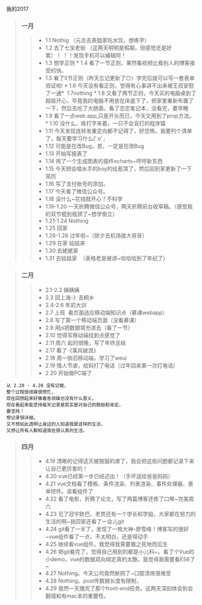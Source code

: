  我的2017

> ### 一月
>> * 1.1 Nothig （元旦去表姐家吃水饺，想练字）
>> * 1.2 去了七宝老街 （这两天明明是假期，但感觉还是好累）！ ！！发现手机可以编辑阿！
>> * 1.3 想学正则
>> * 1.4 看了一节正则，果然看视频比看别人的博客接受的快。
>> * 1.5 看了5节正则（昨天忘记更新了:no_mouth:）学完后就可以写一套表单验证啦!
>> * 1.6 今天没有看正则，觉得有心事讲不出来被王叔安慰了一通*   1.7nothing
>> * 1.8 又看了两节正则，今天买的电脑桌到了超级开心，毕竟我的电脑不用放在床底下了，把家里重新布置了一下，然后去吃了大肠面，看了恋恋笔记本，没看完，要早睡
>> * 1.9 看了一点web app,只是开头而已，今天又用到了prop方法。
>> * 1.10 没什么，练打字来着，一只不会盲打的程序猿 
>> * 1.11 今天发现连转发重定向都不记得了，好恐怖。我要列个清单了，每天要学习什么(ﾟoﾟ;
>> * 1.12 可能是在改Bug，恩，一定是在改Bug
>> * 1.13 开始写报表了
>> * 1.14 用了一个生成图表的插件echarts~哼哼新东西
>> * 1.15 今天把会唱水手的boy的给惹哭了，然后回到家更新了一下简历
>> * 1.16 写了支付账号的添加。
>> * 1.17 今天看了微信公众号。
>> * 1.18 没什么~花钱就开心？不科学
>> * 1.19-1.20 一天折腾微信公众号，两天折腾前台收草稿。（感觉我的双节棍到瓶颈了~想学倒立）
>> * 1.21-1.24 Nothing
>> * 1.25 回家
>> * 1.26-1.28 过年啦~（除夕去机场接大哥哥）
>> * 1.29 在家  姑姑来
>> * 1.30 去姥姥家
>> * 1.31 去姑姑家  （表格老是被讲~哈哈哈到了年纪了）

> ### 二月
>> * 2.1-2.2 姨姨姨
>> * 2.3 回上海-》去桐乡
>> * 2.4-2.6 年前大训
>> * 2.7 上班  看页面适应移动端知识点（慕课webapp）
>> * 2.8 写了第一个移动端页面（没看慕课）
>> * 2.9 用js把数据填充进去（看了一节）
>> * 2.10 觉得写移动端找到点感觉了
>> * 2.11 周六 起的很晚，写了年终总结
>> * 2.17 看了《乘风破浪》
>> * 2.18 周一依旧移动端，学习了weui
>> * 2.19 情人节虐，给妈打了电话（过年回来第一次打电话）
>> * 2.20 开始做PC端了

~~~ 
从 2.20 - 4.20 没有记载，
整个过程很烦躁很慌忙，
现在回想起来好像着急烦躁也没有什么意义，
现在看起来能坚持每天记录是其实是对自己的鼓励和肯定，
要坚持！
想记录很详细，
又不想如此透明让身边的人知道我是这样的生活，
又想让所有人都知道我在很认真的生活。
~~~

> ### 四月
>> * 4.19 清晰的记得这天被狠狠的虐了，我会把这些问题都记录下来让自己更厉害的！
>> * 4.20 vue已经第一步已经迈出！（手坏送给爸爸妈妈）
>> * 4.21 vue文档看了模板、条件渲染、列表渲染、事件处理器、表单控件。该看组件了
>> * 4.22 看了电影，折腾了论文，写了两篇博客还练了口琴~完美周六
>> * 4.23 见了冠宇欧巴、老贾还有一个学长和学姐，大家都在努力的生活的啊~我回家还看了一会儿git
>> * 4.24 git看了一半了，发现了一枚大神-廖雪峰！博客写的很好~vue组件看了一点，不太明白，还是得动手
>> * 4.25 继续看vue组件。我觉得我需要置之死地而后生
>> * 4.26 把git看完了，觉得自己用到的都是小儿科~。看了个Vue的小demo，vue的数据双向绑定真的太酷，我觉得我需要看ES6了~
>> * 4.27 Nothing。今天公司竟然断网了~口腔溃疡很难受
>> * 4.28 Nothing。post传数据长度有限制，
>> * 4.29 竟然一天撸完了那个front-end任务。这两天深刻体会到会翻墙和有mac本的重要性。
